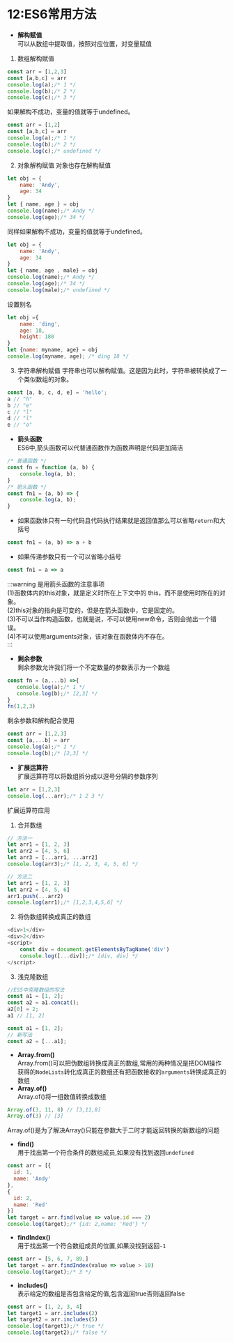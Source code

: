 # 12:ES6常用方法
- **解构赋值**<br>
可以从数组中提取值，按照对应位置，对变量赋值
1. 数组解构赋值
```js
const arr = [1,2,3]
const [a,b,c] = arr
console.log(a);/* 1 */
console.log(b);/* 2 */
console.log(c);/* 3 */
```  
如果解构不成功，变量的值就等于undefined。
``` js
const arr = [1,2]
const [a,b,c] = arr
console.log(a);/* 1 */
console.log(b);/* 2 */
console.log(c);/* undefined */     
```        
2. 对象解构赋值
对象也存在解构赋值
```js
let obj = {
    name: 'Andy',
    age: 34
}
let { name, age } = obj
console.log(name);/* Andy */
console.log(age);/* 34 */
```
同样如果解构不成功，变量的值就等于undefined。
```js
let obj = {
    name: 'Andy',
    age: 34
}
let { name, age , male} = obj
console.log(name);/* Andy */
console.log(age);/* 34 */        
console.log(male);/* undefined */        
```
设置别名
```js
let obj ={
    name: 'ding',
    age: 18,
    height: 180
}
let {name: myname, age} = obj
console.log(myname, age); /* ding 18 */
```
3. 字符串解构赋值
字符串也可以解构赋值。这是因为此时，字符串被转换成了一个类似数组的对象。
```js
const [a, b, c, d, e] = 'hello';
a // "h"
b // "e"
c // "l"
d // "l"
e // "o"
```

- **箭头函数**<br>
ES6中,箭头函数可以代替通函数作为函数声明是代码更加简洁
```js
/* 普通函数 */
const fn = function (a, b) {
    console.log(a, b);
}
/* 箭头函数 */
const fn1 = (a, b) => {
    console.log(a, b);
}
```
- 如果函数体只有一句代码且代码执行结果就是返回值那么可以省略`return`和大括号
```js
const fn1 = (a, b) => a + b   
```
- 如果传递参数只有一个可以省略小括号
```js
const fn1 = a => a  
```
:::warning
是用箭头函数的注意事项<br>
 (1)函数体内的this对象，就是定义时所在上下文中的 this，而不是使用时所在的对象。<br>
 (2)this对象的指向是可变的，但是在箭头函数中，它是固定的。<br>
 (3)不可以当作构造函数，也就是说，不可以使用new命令，否则会抛出一个错误。<br>
 (4)不可以使用arguments对象，该对象在函数体内不存在。<br>
 :::

 - **剩余参数**<br>
剩余参数允许我们将一个不定数量的参数表示为一个数组
 ```js
const fn = (a,...b) =>{
    console.log(a);/* 1 */
    console.log(b);/* [2,3] */
}
fn(1,2,3)
```
剩余参数和解构配合使用
``` js
const arr = [1,2,3]
const [a,...b] = arr
console.log(a);/* 1 */
console.log(b);/* [2,3] */
```
- **扩展运算符**<br>
扩展运算符可以将数组拆分成以逗号分隔的参数序列
```js
let arr = [1,2,3]
console.log(...arr);/* 1 2 3 */
```
扩展运算符应用<br>
1. 合并数组<br>
```js
// 方法一
let arr1 = [1, 2, 3]
let arr2 = [4, 5, 6]
let arr3 = [...arr1, ...arr2]
console.log(arr3);/* [1, 2, 3, 4, 5, 6] */
```
```js
// 方法二
let arr1 = [1, 2, 3]
let arr2 = [4, 5, 6]
arr1.push(...arr2)
console.log(arr1);/* [1,2,3,4,5,6] */
```
2. 将伪数组转换成真正的数组
```  js
<div>1</div>
<div>2</div>
<script>
    const div = document.getElementsByTagName('div')
    console.log([...div]);/* [div, div] */
</script>
```   
3. 浅克隆数组
```js
//ES5中克隆数组的写法
const a1 = [1, 2];
const a2 = a1.concat();
a2[0] = 2;
a1 // [1, 2]
```
```js
const a1 = [1, 2];
// 新写法
const a2 = [...a1];
```  
- **Array.from()**<br>
Array.from()可以把伪数组转换成真正的数组,常用的两种情况是把DOM操作获得的`NodeLists`转化成真正的数组还有把函数接收的`arguments`转换成真正的数组
- **Array.of()**<br>
Array.of()将一组数值转换成数组
```js
Array.of(3, 11, 8) // [3,11,8]
Array.of(3) // [3]
```
Array.of()是为了解决Array()只能在参数大于二时才能返回转换的新数组的问题
- **find()**<br>
用于找出第一个符合条件的数组成员,如果没有找到返回`undefined`
```js
const arr = [{
  id: 1,
  name: 'Andy'
},
{
  id: 2,
  name: 'Red'
}]
let target = arr.find(value => value.id === 2)
console.log(target);/* {id: 2,name: 'Red'} */
```
- **findIndex()**<br>
用于找出第一个符合数组成员的位置,如果没找到返回`-1`
```js
const arr = [5, 6, 7, 89,]
let target = arr.findIndex(value => value > 10)
console.log(target);/* 3 */
```  
- **includes()**  <br>
表示给定的数组是否包含给定的值,包含返回true否则返回false
```js
const arr = [1, 2, 3, 4]
let target1 = arr.includes(2)
let target2 = arr.includes(5)
console.log(target1);/* true */
console.log(target2);/* false */
```    
